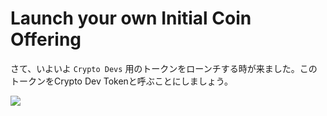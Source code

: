 # Launch your own Initial Coin Offering

さて、いよいよ `Crypto Devs` 用のトークンをローンチする時が来ました。このトークンをCrypto Dev Tokenと呼ぶことにしましょう。

![](https://i.imgur.com/78uY3Mm.png)